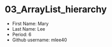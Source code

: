 # 03_ArrayList_hierarchy

* First Name: Mary
* Last Name: Lee
* Period: 6
* Github username: mlee40
